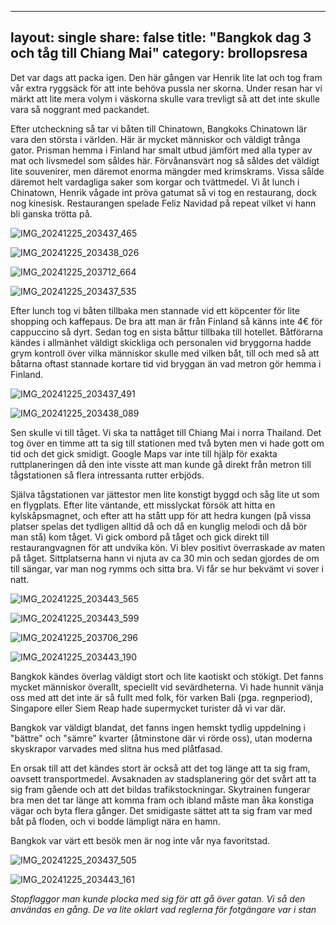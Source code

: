 
---
layout: single
share: false
title: "Bangkok dag 3 och tåg till Chiang Mai"
category: brollopsresa
---


Det var dags att packa igen. Den här gången 
var Henrik lite lat och tog fram vår extra ryggsäck
för att inte behöva pussla ner skorna. Under resan har vi märkt
att lite mera volym i väskorna skulle vara trevligt så att det inte skulle vara så noggrant med packandet.

Efter utcheckning så tar vi båten till Chinatown,
Bangkoks Chinatown lär vara den största i världen.
Här är mycket människor och väldigt trånga gator. Prisman hemma i Finland
har smalt utbud jämfört med alla typer av mat och livsmedel som såldes här.
Förvånansvärt nog så såldes det väldigt lite souvenirer,
men däremot enorma mängder med krimskrams. Vissa sålde däremot
helt vardagliga saker som korgar och tvättmedel.
Vi åt lunch i Chinatown, Henrik vågade int pröva gatumat
så vi tog en restaurang, dock nog kinesisk. Restaurangen spelade Feliz Navidad på repeat vilket vi hann bli ganska trötta på.

![IMG_20241225_203437_465](https://github.com/user-attachments/assets/7b95ad22-8c71-488c-898a-88b3ef3419b7)


![IMG_20241225_203438_026](https://github.com/user-attachments/assets/3a7fbb25-81bb-4e54-b164-90bd7e99e0a6)


![IMG_20241225_203712_664](https://github.com/user-attachments/assets/8fe08897-3b90-48e1-903a-b89031cc5da1)


![IMG_20241225_203437_535](https://github.com/user-attachments/assets/b84b911c-79b2-4513-8e36-b479b5fd5ccd)


Efter lunch tog vi båten tillbaka men stannade vid
ett köpcenter för lite shopping och kaffepaus.
De bra att man är från Finland så känns inte 4€ för cappuccino 
så dyrt. Sedan tog en sista båttur tillbaka till hotellet.
Båtförarna kändes i allmänhet väldigt skickliga och
personalen vid bryggorna hadde grym kontroll 
över vilka människor skulle med vilken båt, till och med 
så att båtarna oftast stannade kortare tid vid bryggan
än vad metron gör hemma i Finland.

![IMG_20241225_203437_491](https://github.com/user-attachments/assets/757664b5-38b7-4796-b50e-82337b51d26c)


![IMG_20241225_203438_089](https://github.com/user-attachments/assets/ecbe587e-ba2e-432d-b23c-f550c596aa51)


Sen skulle vi till tåget. Vi ska ta nattåget till Chiang Mai i norra Thailand. Det tog över en timme att ta sig
till stationen med två byten men vi hade gott om tid
och det gick smidigt. Google Maps var inte till hjälp
för exakta ruttplaneringen då den inte visste
att man kunde gå direkt från metron till tågstationen så flera intressanta 
rutter erbjöds.

Själva tågstationen var jättestor men lite konstigt byggd och såg lite ut som en flygplats. Efter lite väntande, ett misslyckat försök att hitta en kylskåpsmagnet, och efter att ha stått upp för att hedra kungen (på vissa platser spelas det tydligen alltid då och då en kunglig melodi och då bör man stå) kom tåget. Vi gick ombord på tåget och gick direkt till restaurangvagnen för att undvika kön. Vi blev positivt överraskade av maten på tåget.
Sittplatserna hann vi njuta av ca 30 min och sedan gjordes de om till sängar, var man nog rymms och sitta bra.
Vi får se hur bekvämt vi sover i natt. 



![IMG_20241225_203443_565](https://github.com/user-attachments/assets/490838fc-d45b-4074-8763-f4566e3b4b77)


![IMG_20241225_203443_599](https://github.com/user-attachments/assets/c87fc9c1-b40a-4021-9ce7-564ff0fc4a38)


![IMG_20241225_203706_296](https://github.com/user-attachments/assets/a1cca806-32a4-41e2-81ef-af1032b13fda)

![IMG_20241225_203443_190](https://github.com/user-attachments/assets/6b0ba9b3-fbaa-4a17-b0c3-7f9c388a1272)


Bangkok kändes överlag väldigt stort och lite kaotiskt och stökigt. Det fanns mycket människor överallt, speciellt vid sevärdheterna. Vi hade hunnit vänja oss med att det inte är så fullt med folk, för varken Bali (pga. regnperiod), Singapore eller Siem Reap hade supermycket turister då vi var där.

Bangkok var väldigt blandat, det fanns ingen hemskt tydlig uppdelning i "bättre" och "sämre" kvarter  (åtminstone där vi rörde oss), utan moderna skyskrapor varvades med slitna hus med plåtfasad. 

En orsak till att det kändes stort är också att det tog länge att ta sig fram, oavsett transportmedel. Avsaknaden av stadsplanering gör det svårt att ta sig fram gående och att det bildas trafikstockningar. Skytrainen fungerar bra men det tar länge att komma fram och ibland måste man åka konstiga vägar och byta flera gånger. Det smidigaste sättet att ta sig fram var med båt på floden, och vi bodde lämpligt nära en hamn. 

Bangkok var värt ett besök men är nog inte vår nya favoritstad. 


![IMG_20241225_203437_505](https://github.com/user-attachments/assets/88dd08fb-6136-4853-816b-e867e2db4803)


![IMG_20241225_203443_161](https://github.com/user-attachments/assets/0c2603a7-6fd6-4495-8a8b-c42826948213)

_Stopflaggor man kunde plocka med sig för att gå över gatan. Vi så den användas en gång. De va lite oklart vad reglerna för fotgängare var i stan_

